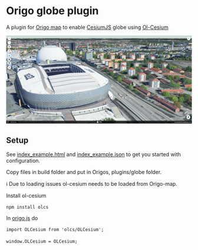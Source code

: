 # Origo globe plugin
A plugin for [Origo map](https://github.com/origo-map/origo) to enable [CesiumJS](https://cesium.com/platform/cesiumjs/) globe using  [Ol-Cesium](https://openlayers.org/ol-cesium/)

![Söderstadion](data/soderstadion.png "Söderstadion")

## Setup
See [index_example.html](https://github.com/haninge-geodata/origo-globe-plugin/blob/main/index_example.html) and [index_example.json](https://github.com/haninge-geodata/origo-globe-plugin/blob/main/index_example.json) to get you started with configuration.

Copy files in build folder and put in Origos, plugins/globe folder.

ℹ️ Due to loading issues ol-cesium needs to be loaded from Origo-map.

Install ol-cesium
```
npm install olcs
```
In [origo.js](https://github.com/origo-map/origo/blob/master/origo.js) do

```
import OLCesium from 'olcs/OLCesium';

window.OLCesium = OLCesium;
```

